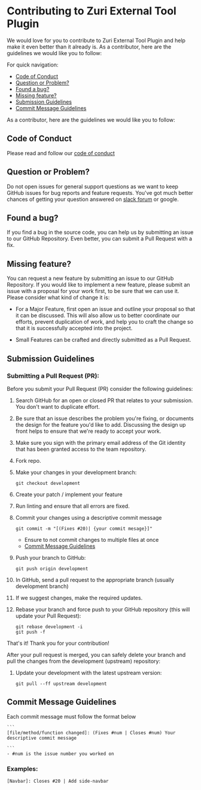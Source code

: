 # Contributing to Zuri External Tool Plugin

We would love for you to contribute to Zuri External Tool Plugin and help make it even better than it already is. As a contributor, here are the guidelines we would like you to follow:

For quick navigation:

- [Code of Conduct](#coc)
- [Question or Problem?](#question-or-problem)
- [Found a bug?](#found-a-bug)
- [Missing feature?](#missing-feature)
- [Submission Guidelines](#submission-guidelines)
- [Commit Message Guidelines](#commit-message-guidelines)

As a contributor, here are the guidelines we would like you to follow:

## <a name="coc"></a> Code of Conduct

Please read and follow our [code of conduct](https://github.com/zurichat/zc_plugin_tools/blob/main/CODE_OF_CONDUCT.md)

## <a name="question-or-problem"></a> Question or Problem?

Do not open issues for general support questions as we want to keep GitHub issues for bug reports and feature requests. You've got much better chances of getting your question answered on [slack forum]() or google.

## <a name="found-a-bug"></a> Found a bug?

If you find a bug in the source code, you can help us by submitting an issue to our GitHub Repository. Even better, you can submit a Pull Request with a fix.

## <a name="missing-feature"></a> Missing feature?

You can request a new feature by submitting an issue to our GitHub Repository. If you would like to implement a new feature, please submit an issue with a proposal for your work first, to be sure that we can use it. Please consider what kind of change it is:

- For a Major Feature, first open an issue and outline your proposal so that it can be discussed. This will also allow us to better coordinate our efforts, prevent duplication of work, and help you to craft the change so that it is successfully accepted into the project.

- Small Features can be crafted and directly submitted as a Pull Request.

## <a name="submission-guidelines"></a> Submission Guidelines

### Submitting a Pull Request (PR):

Before you submit your Pull Request (PR) consider the following guidelines:

1. Search GitHub for an open or closed PR that relates to your submission. You don't want to duplicate effort.

2. Be sure that an issue describes the problem you're fixing, or documents the design for the feature you'd like to add. Discussing the design up front helps to ensure that we're ready to accept your work.

3. Make sure you sign with the primary email address of the Git identity that has been granted access to the team repository.

4. Fork repo.

5. Make your changes in your development branch:
   ```
   git checkout development
   ```
6. Create your patch / implement your feature

7. Run linting and ensure that all errors are fixed.

8. Commit your changes using a descriptive commit message

   ```
   git commit -m "[(Fixes #20)| {your commit mesage}]" 
   ```
    - Ensure to not commit changes to multiple files at once
    - [Commit Message Guidelines](#commit-message-guidelines)

10. Push your branch to GitHub:

    ```
    git push origin development
    ```

11. In GitHub, send a pull request to the appropriate branch (usually development branch)

12. If we suggest changes, make the required updates.

13. Rebase your branch and force push to your GitHub repository (this will update your Pull Request):
    ```
    git rebase development -i
    git push -f
    ```

That's it! Thank you for your contribution!

After your pull request is merged, you can safely delete your branch and pull the changes from the development (upstream) repository:

1. Update your development with the latest upstream version:

   ```
   git pull --ff upstream development

   ```

## <a name="commit-message-guidelines"></a> Commit Message Guidelines

Each commit message must follow the format below

    ```
    [file/method/function changed]: (Fixes #num | Closes #num) Your descriptive commit message

    ```
    - #num is the issue number you worked on


### Examples:

```
[Navbar]: Closes #20 | Add side-navbar

```
